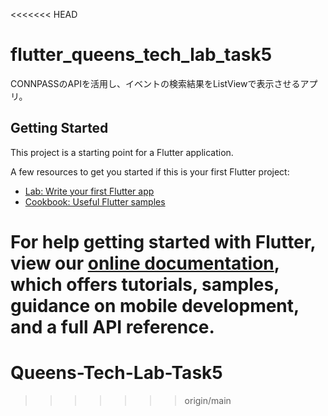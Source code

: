 <<<<<<< HEAD
# flutter_queens_tech_lab_task5

CONNPASSのAPIを活用し、イベントの検索結果をListViewで表示させるアプリ。

## Getting Started

This project is a starting point for a Flutter application.

A few resources to get you started if this is your first Flutter project:

- [Lab: Write your first Flutter app](https://flutter.dev/docs/get-started/codelab)
- [Cookbook: Useful Flutter samples](https://flutter.dev/docs/cookbook)

For help getting started with Flutter, view our
[online documentation](https://flutter.dev/docs), which offers tutorials,
samples, guidance on mobile development, and a full API reference.
=======
# Queens-Tech-Lab-Task5
>>>>>>> origin/main
